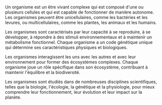 Un organisme est un être vivant complexe qui est composé d'une ou plusieurs cellules et qui est capable de fonctionner de manière autonome. Les organismes peuvent être unicellulaires, comme les bactéries et les levures, ou multicellulaires, comme les plantes, les animaux et les humains.

Les organismes sont caractérisés par leur capacité à se reproduire, à se développer, à répondre à des stimuli environnementaux et à maintenir un métabolisme fonctionnel. Chaque organisme a un code génétique unique qui détermine ses caractéristiques physiques et biologiques.

Les organismes interagissent les uns avec les autres et avec leur environnement pour former des écosystèmes complexes. Chaque organisme joue un rôle spécifique dans son écosystème, contribuant à maintenir l'équilibre et la biodiversité.

Les organismes sont étudiés dans de nombreuses disciplines scientifiques, telles que la biologie, l'écologie, la génétique et la physiologie, pour mieux comprendre leur fonctionnement, leur évolution et leur impact sur la planète.